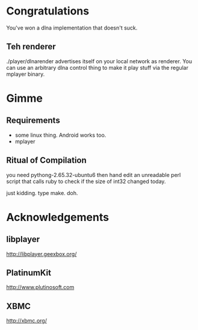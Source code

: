 Congratulations
=================
You've won a dlna implementation that doesn't suck.

Teh renderer
-----------------
./player/dlnarender advertises itself on your local network as renderer.
You can use an arbitrary dlna control thing to make it play stuff via the regular mplayer binary.


Gimme
=================

Requirements
-----------------
- some linux thing. Android works too.
- mplayer


Ritual of Compilation
---------------------
you need pythong-2.65.32-ubuntu6 then hand edit an unreadable perl script
that calls ruby to check if the size of int32 changed today.

just kidding. type make. doh.



Acknowledgements
=======================

libplayer
-------------------
http://libplayer.geexbox.org/

PlatinumKit
------------------
http://www.plutinosoft.com

XBMC
-------------------
http://xbmc.org/

